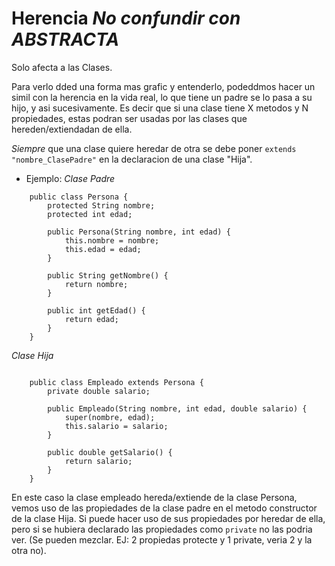 # Herencia *No confundir con ABSTRACTA*
Solo afecta a las Clases.

Para verlo dded una forma mas grafic y entenderlo, podeddmos hacer un simil con la herencia en la vida real, lo que tiene un padre se lo pasa a su hijo, y asi sucesivamente.
Es decir que si una clase tiene X metodos y N propiedades, estas podran ser usadas por las clases que hereden/extiendadan de ella.

*Siempre* que una clase quiere heredar de otra se debe poner ```extends "nombre_ClasePadre"``` en la declaracion de una clase "Hija".
+ Ejemplo:
*Clase Padre*
```
	public class Persona {
	    protected String nombre;
	    protected int edad;

	    public Persona(String nombre, int edad) {
	        this.nombre = nombre;
	        this.edad = edad;
	    }

	    public String getNombre() {
	        return nombre;
	    }

	    public int getEdad() {
	        return edad;
	    }
	}
```
*Clase Hija*
```

	public class Empleado extends Persona {
	    private double salario;

	    public Empleado(String nombre, int edad, double salario) {
	        super(nombre, edad);
	        this.salario = salario;
	    }

	    public double getSalario() {
	        return salario;
	    }
	}
```

En este caso la clase empleado hereda/extiende de la clase Persona, vemos uso de las propiedades de la clase padre en el metodo constructor de la clase Hija.
Si puede hacer uso de sus propiedades por heredar de ella, pero si se hubiera declarado las propiedades como ```private``` no las podria ver. 
(Se pueden mezclar. 
	EJ: 2 propiedas protecte y 1 private, veria 2 y la otra no).